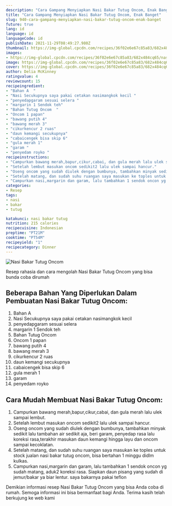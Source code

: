 ```yaml
---
description: "Cara Gampang Menyiapkan Nasi Bakar Tutug Oncom, Enak Banget"
title: "Cara Gampang Menyiapkan Nasi Bakar Tutug Oncom, Enak Banget"
slug: 940-cara-gampang-menyiapkan-nasi-bakar-tutug-oncom-enak-banget
future: true
lang: id
language: id
languageCode: id
publishDate: 2021-11-29T08:49:27.980Z 
thumbnail: https://img-global.cpcdn.com/recipes/36f02e6e67c85a83/682x484cq65/nasi-bakar-tutug-oncom-foto-resep-utama.png
images:
- https://img-global.cpcdn.com/recipes/36f02e6e67c85a83/682x484cq65/nasi-bakar-tutug-oncom-foto-resep-utama.png
image: https://img-global.cpcdn.com/recipes/36f02e6e67c85a83/682x484cq65/nasi-bakar-tutug-oncom-foto-resep-utama.png
cover: https://img-global.cpcdn.com/recipes/36f02e6e67c85a83/682x484cq65/nasi-bakar-tutug-oncom-foto-resep-utama.png
author: Delia McKinney
ratingvalue: 4
reviewcount: 15
recipeingredient:
- "Bahan A  "
- "Nasi Secukupnya saya pakai cetakan nasimangkok kecil "
- "penyedapgaram sesuai selera "
- "margarin 1 Sendok teh"
- "Bahan Tutug Oncom  "
- "Oncom 1 papan"
- "bawang putih 4"
- "bawang merah 3"
- "cikurkencur 2 ruas"
- "daun kemangi secukupnya"
- "cabaicengek bisa skip 6"
- "gula merah 1"
- "garam "
- "penyedam royko "
recipeinstructions:
- "Campurkan bawang merah,bapur,cikur,cabai, dan gula merah lalu ulek sampai lembut."
- "Setelah lembut masukan oncom sedikit2 lalu ulek sampai hancur."
- "Oseng oncom yang sudah diulek dengan bumbunya, tambahkan minyak sedikit lalu tambahan air sedikit aja, beri garam, penyedap rasa lalu koreksi rasa,terakhir masukan daun kemangi hingga layu dan oncom sampai kecoklatan."
- "Setelah matang, dan sudah suhu ruangan saya masukan ke toples untuk stock jualan nasi bakar tutug oncom, bisa bertahan 1 minggu didlm kulkas."
- "Campurkan nasi,margarin dan garam, lalu tambahkan 1 sendok oncon yg sudah matang, aduk2 koreksi rasa. Siapkan daun pisang yang sudah di jemur/bakar ya biar lentur. saya bakarnya pakai teflon"
categories:
- Resep
tags:
- nasi
- bakar
- tutug

katakunci: nasi bakar tutug 
nutrition: 215 calories
recipecuisine: Indonesian
preptime: "PT21M"
cooktime: "PT54M"
recipeyield: "1"
recipecategory: Dinner
---
```



![Nasi Bakar Tutug Oncom](https://img-global.cpcdn.com/recipes/36f02e6e67c85a83/682x484cq65/nasi-bakar-tutug-oncom-foto-resep-utama.png)

Resep rahasia dan cara mengolah  Nasi Bakar Tutug Oncom yang bisa bunda coba dirumah

<!--inarticleads1-->

## Beberapa Bahan Yang Diperlukan Dalam Pembuatan Nasi Bakar Tutug Oncom:

1. Bahan A  
1. Nasi Secukupnya saya pakai cetakan nasimangkok kecil 
1. penyedapgaram sesuai selera 
1. margarin 1 Sendok teh
1. Bahan Tutug Oncom  
1. Oncom 1 papan
1. bawang putih 4
1. bawang merah 3
1. cikurkencur 2 ruas
1. daun kemangi secukupnya
1. cabaicengek bisa skip 6
1. gula merah 1
1. garam 
1. penyedam royko 



<!--inarticleads2-->

## Cara Mudah Membuat Nasi Bakar Tutug Oncom:

1. Campurkan bawang merah,bapur,cikur,cabai, dan gula merah lalu ulek sampai lembut.
1. Setelah lembut masukan oncom sedikit2 lalu ulek sampai hancur.
1. Oseng oncom yang sudah diulek dengan bumbunya, tambahkan minyak sedikit lalu tambahan air sedikit aja, beri garam, penyedap rasa lalu koreksi rasa,terakhir masukan daun kemangi hingga layu dan oncom sampai kecoklatan.
1. Setelah matang, dan sudah suhu ruangan saya masukan ke toples untuk stock jualan nasi bakar tutug oncom, bisa bertahan 1 minggu didlm kulkas.
1. Campurkan nasi,margarin dan garam, lalu tambahkan 1 sendok oncon yg sudah matang, aduk2 koreksi rasa. Siapkan daun pisang yang sudah di jemur/bakar ya biar lentur. saya bakarnya pakai teflon




Demikian informasi  resep Nasi Bakar Tutug Oncom   yang bisa Anda coba di rumah. Semoga informasi ini bisa bermanfaat bagi Anda. Terima kasih telah berkujung ke web kami
